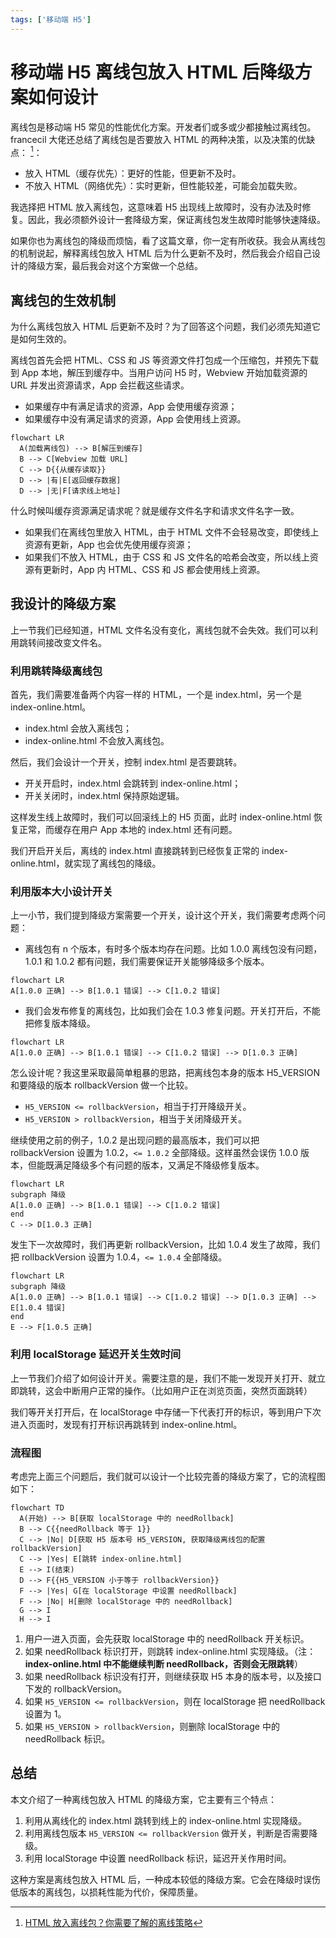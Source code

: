 ```yaml
---
tags: ['移动端 H5']
---
```


# 移动端 H5 离线包放入 HTML 后降级方案如何设计

离线包是移动端 H5 常见的性能优化方案。开发者们或多或少都接触过离线包。francecil 大佬还总结了离线包是否要放入 HTML 的两种决策，以及决策的优缺点： [^1]：

- 放入 HTML（缓存优先）：更好的性能，但更新不及时。
- 不放入 HTML（网络优先）：实时更新，但性能较差，可能会加载失败。

我选择把 HTML 放入离线包，这意味着 H5 出现线上故障时，没有办法及时修复。因此，我必须额外设计一套降级方案，保证离线包发生故障时能够快速降级。

如果你也为离线包的降级而烦恼，看了这篇文章，你一定有所收获。我会从离线包的机制说起，解释离线包放入 HTML 后为什么更新不及时，然后我会介绍自己设计的降级方案，最后我会对这个方案做一个总结。

## 离线包的生效机制

为什么离线包放入 HTML 后更新不及时？为了回答这个问题，我们必须先知道它是如何生效的。

离线包首先会把 HTML、CSS 和 JS 等资源文件打包成一个压缩包，并预先下载到 App 本地，解压到缓存中。当用户访问 H5 时，Webview 开始加载资源的 URL 并发出资源请求，App 会拦截这些请求。

- 如果缓存中有满足请求的资源，App 会使用缓存资源；
- 如果缓存中没有满足请求的资源，App 会使用线上资源。

```mermaid
flowchart LR
  A(加载离线包) --> B[解压到缓存]
  B --> C[Webview 加载 URL]
  C --> D{{从缓存读取}}
  D --> |有|E[返回缓存数据]
  D --> |无|F[请求线上地址]
```

什么时候叫缓存资源满足请求呢？就是缓存文件名字和请求文件名字一致。

- 如果我们在离线包里放入 HTML，由于 HTML 文件不会轻易改变，即使线上资源有更新，App 也会优先使用缓存资源；
- 如果我们不放入 HTML，由于 CSS 和 JS 文件名的哈希会改变，所以线上资源有更新时，App 内 HTML、CSS 和 JS 都会使用线上资源。

## 我设计的降级方案

上一节我们已经知道，HTML 文件名没有变化，离线包就不会失效。我们可以利用跳转间接改变文件名。

### 利用跳转降级离线包

首先，我们需要准备两个内容一样的 HTML，一个是 index.html，另一个是 index-online.html。

- index.html 会放入离线包；
- index-online.html 不会放入离线包。


然后，我们会设计一个开关，控制 index.html 是否要跳转。

- 开关开启时，index.html 会跳转到 index-online.html；
- 开关关闭时，index.html 保持原始逻辑。

这样发生线上故障时，我们可以回滚线上的 H5 页面，此时 index-online.html 恢复正常，而缓存在用户 App 本地的 index.html 还有问题。

我们开启开关后，离线的 index.html 直接跳转到已经恢复正常的 index-online.html，就实现了离线包的降级。

### 利用版本大小设计开关

上一小节，我们提到降级方案需要一个开关，设计这个开关，我们需要考虑两个问题：

- 离线包有 n 个版本，有时多个版本均存在问题。比如 1.0.0 离线包没有问题，1.0.1 和 1.0.2 都有问题，我们需要保证开关能够降级多个版本。

```mermaid
flowchart LR
A[1.0.0 正确] --> B[1.0.1 错误] --> C[1.0.2 错误]
```

- 我们会发布修复的离线包，比如我们会在 1.0.3 修复问题。开关打开后，不能把修复版本降级。

```mermaid
flowchart LR
A[1.0.0 正确] --> B[1.0.1 错误] --> C[1.0.2 错误] --> D[1.0.3 正确]
```

怎么设计呢？我这里采取最简单粗暴的思路，把离线包本身的版本 H5_VERSION 和要降级的版本 rollbackVersion 做一个比较。

- `H5_VERSION <= rollbackVersion`，相当于打开降级开关。
- `H5_VERSION > rollbackVersion`，相当于关闭降级开关。

继续使用之前的例子，1.0.2 是出现问题的最高版本，我们可以把 rollbackVersion 设置为 1.0.2，`<= 1.0.2` 全部降级。这样虽然会误伤 1.0.0 版本，但能既满足降级多个有问题的版本，又满足不降级修复版本。

```mermaid
flowchart LR
subgraph 降级
A[1.0.0 正确] --> B[1.0.1 错误] --> C[1.0.2 错误]
end
C --> D[1.0.3 正确]
```

发生下一次故障时，我们再更新 rollbackVersion，比如 1.0.4 发生了故障，我们把 rollbackVersion 设置为 1.0.4，`<= 1.0.4` 全部降级。

```mermaid
flowchart LR
subgraph 降级
A[1.0.0 正确] --> B[1.0.1 错误] --> C[1.0.2 错误] --> D[1.0.3 正确] --> E[1.0.4 错误]
end
E --> F[1.0.5 正确]
```

### 利用 localStorage 延迟开关生效时间

上一节我们介绍了如何设计开关。需要注意的是，我们不能一发现开关打开、就立即跳转，这会中断用户正常的操作。（比如用户正在浏览页面，突然页面跳转）

我们等开关打开后，在 localStorage 中存储一下代表打开的标识，等到用户下次进入页面时，发现有打开标识再跳转到 index-online.html。

### 流程图

考虑完上面三个问题后，我们就可以设计一个比较完善的降级方案了，它的流程图如下：

```mermaid
flowchart TD
  A(开始) --> B[获取 localStorage 中的 needRollback]
  B --> C{{needRollback 等于 1}}
  C --> |No| D[获取 H5 版本号 H5_VERSION, 获取降级离线包的配置 rollbackVersion]
  C --> |Yes| E[跳转 index-online.html]
  E --> I(结束)
  D --> F{{H5_VERSION 小于等于 rollbackVersion}}
  F --> |Yes| G[在 localStorage 中设置 needRollback]
  F --> |No| H[删除 localStorage 中的 needRollback]
  G --> I
  H --> I
```

1. 用户一进入页面，会先获取 localStorage 中的 needRollback 开关标识。
2. 如果 needRollback 标识打开，则跳转 index-online.html 实现降级。（注：**index-online.html 中不能继续判断 needRollback，否则会无限跳转**）
3. 如果 needRollback 标识没有打开，则继续获取 H5 本身的版本号，以及接口下发的 rollbackVersion。
4. 如果 `H5_VERSION <= rollbackVersion`，则在 localStorage 把 needRollback 设置为 1。
5. 如果 `H5_VERSION > rollbackVersion`，则删除 localStorage 中的 needRollback 标识。

## 总结

本文介绍了一种离线包放入 HTML 的降级方案，它主要有三个特点：

1. 利用从离线化的 index.html 跳转到线上的 index-online.html 实现降级。
2. 利用离线包版本 `H5_VERSION <= rollbackVersion` 做开关，判断是否需要降级。
3. 利用 localStorage 中设置 needRollback 标识，延迟开关作用时间。

这种方案是离线包放入 HTML 后，一种成本较低的降级方案。它会在降级时误伤低版本的离线包，以损耗性能为代价，保障质量。

[^1]: [HTML 放入离线包？你需要了解的离线策略](https://juejin.cn/post/7254549436625256506)
